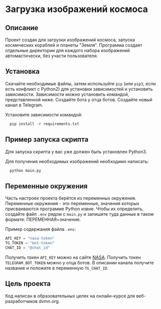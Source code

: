 
# Загрузка изображений космоса
## Описание
Проект создан для загрузки изображений космоса, запуска космических кораблей и планеты "Земля". Программа создает отдельные директории для каждого набора изображений автомастически, без участи пользователя. 


## Установка
Скачайте необходимые файлы, затем используйте `pip` (или `pip3`, если есть конфликт с Python2) для установки зависимостей и установить зависимости. Зависимости можно установить командой, представленной ниже.
Создайте бота у отца ботов. Создайте новый канал в Telegram.

Установите зависимости командой:
```python
  pip install -r requirements.txt
```

## Пример запуска скрипта
Для запуска скрипта у вас уже должен быть установлен Python3.

Для получения необходимых изображений необходимо написать:

```python
  python main.py
```

## Переменные окружения
Часть настроек проекта берётся из переменных окружения. 
Переменные окружения - это переменные, значения которых присваиваются программе Python извне.
Чтобы их определить, создайте файл `.env` рядом с `main.py` и запишите туда данные в таком формате: ПЕРЕМЕННАЯ=значение.

Пример содержания файла `.env`:

```python
API_KEY = "nasa-token"
TG_TOKEN = "bot-token"
CHAT_ID = "@chat_id"
```

Получить токен `API_KEY` можно на сайте [NASA](https://api.nasa.gov/). 
Получить токен `TELEGRAM_BOT_TOKEN` можно у отца ботов.
В описании канала получите название и положите в переменную `TG_CHAT_ID`. 

## Цель проекта
Код написан в образовательных целях на онлайн-курсе для веб-разработчиков dvmn.org.
